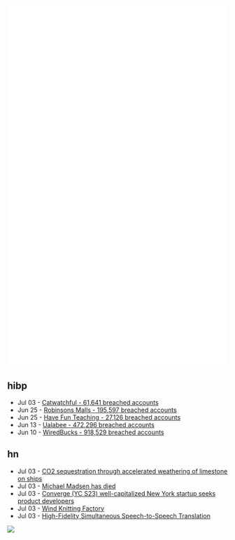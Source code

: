 ![Metrics](https://raw.githubusercontent.com/phixion/phixion/master/metrics.svg)

## hibp

<!--
for https://github.com/phixion/phixion/blob/main/.github/workflows/feeds.yml
-->
<!--START_SECTION:haveibeenpwnd-->
- Jul 03 - [Catwatchful - 61,641 breached accounts](https://haveibeenpwned.com/Breach/Catwatchful)
- Jun 25 - [Robinsons Malls - 195,597 breached accounts](https://haveibeenpwned.com/Breach/RobinsonsMalls)
- Jun 25 - [Have Fun Teaching - 27,126 breached accounts](https://haveibeenpwned.com/Breach/HaveFunTeaching)
- Jun 13 - [Ualabee - 472,296 breached accounts](https://haveibeenpwned.com/Breach/Ualabee)
- Jun 10 - [WiredBucks - 918,529 breached accounts](https://haveibeenpwned.com/Breach/WiredBucks)
<!--END_SECTION:haveibeenpwnd-->

## hn

<!--
for https://github.com/phixion/phixion/blob/main/.github/workflows/feeds.yml
-->
<!--START_SECTION:hn-->
- Jul 03 - [CO2 sequestration through accelerated weathering of limestone on ships](https://www.science.org/doi/10.1126/sciadv.adr7250)
- Jul 03 - [Michael Madsen has died](https://www.nytimes.com/2025/07/03/movies/michael-madsen-dead.html)
- Jul 03 - [Converge (YC S23) well-capitalized New York startup seeks product developers](https://www.runconverge.com/careers)
- Jul 03 - [Wind Knitting Factory](https://www.merelkarhof.nl/work/wind-knitting-factory)
- Jul 03 - [High-Fidelity Simultaneous Speech-to-Speech Translation](https://arxiv.org/abs/2502.03382)
<!--END_SECTION:hn-->

<!--
for https://yhype.me
-->
![](https://hit.yhype.me/github/profile?user_id=13013670)
